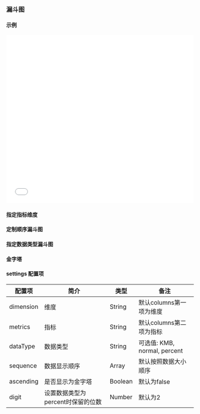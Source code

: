 ### 漏斗图

#### 示例

<iframe width="100%" height="450" src="//jsfiddle.net/vue_echarts/3hx08359/4/embedded/result,html,js/?bodyColor=fff" allowfullscreen="allowfullscreen" frameborder="0"></iframe>

#### 指定指标维度

<vuep template="#custom-demision-funnel"></vuep>

<script v-pre type="text/x-template" id="custom-demision-funnel">
<template>
  <ve-funnel :data="chartData" :settings="chartSettings"></ve-funnel>
</template>

<script>
  module.exports = {
    created: function () {
      this.chartData = {
        columns: ['状态', '状态1', '数值'],
        rows: [
          { '状态': '展示', '状态1': '展示1', '数值': 900 },
          { '状态': '访问', '状态1': '访问1', '数值': 600 },
          { '状态': '点击', '状态1': '点击1', '数值': 300 },
          { '状态': '订单', '状态1': '订单1', '数值': 100 }
        ]
      }
      this.chartSettings = {
        dimension: '状态1',
        metrics: '数值'
      }
    }
  }
</script>
</script>

#### 定制顺序漏斗图

<vuep template="#custom-order-funnel"></vuep>

<script v-pre type="text/x-template" id="custom-order-funnel">
<template>
  <ve-funnel :data="chartData" :settings="chartSettings"></ve-funnel>
</template>

<script>
  module.exports = {
    created: function () {
      this.chartData = {
        columns: ['状态', '数值'],
        rows: [
          { '状态': '展示', '数值': 900 },
          { '状态': '访问', '数值': 600 },
          { '状态': '点击', '数值': 300 },
          { '状态': '订单', '数值': 100 }
        ]
      },
      this.chartSettings = {
        sequence: ['订单', '点击', '访问', '展示']
      }
    }
  }
</script>
</script>

#### 指定数据类型漏斗图

<vuep template="#custom-datatype-funnel"></vuep>

<script v-pre type="text/x-template" id="custom-datatype-funnel">
<template>
  <ve-funnel :data="chartData" :settings="chartSettings"></ve-funnel>
</template>

<script>
  module.exports = {
    created: function () {
      this.chartData = {
        columns: ['状态', '数值'],
        rows: [
          { '状态': '展示', '数值': 0.9 },
          { '状态': '访问', '数值': 0.6 },
          { '状态': '点击', '数值': 0.3 },
          { '状态': '订单', '数值': 0.1 }
        ]
      },
      this.chartSettings = {
        dataType: 'percent'
      }
    }
  }
</script>
</script>

#### 金字塔

<vuep template="#pyramid-funnel"></vuep>

<script v-pre type="text/x-template" id="pyramid-funnel">
<template>
  <ve-funnel :data="chartData" :settings="chartSettings"></ve-funnel>
</template>

<script>
  module.exports = {
    created: function () {
      this.chartData = {
        columns: ['状态', '数值'],
        rows: [
          { '状态': '展示', '数值': 900 },
          { '状态': '访问', '数值': 600 },
          { '状态': '点击', '数值': 300 },
          { '状态': '订单', '数值': 100 }
        ]
      },
      this.chartSettings = {
        ascending: true
      }
    }
  }
</script>
</script>

#### settings 配置项

| 配置项 | 简介 | 类型 | 备注 |
| --- | --- | --- | --- |
| dimension | 维度 | String | 默认columns第一项为维度 |
| metrics | 指标 | String | 默认columns第二项为指标 |
| dataType | 数据类型 | String | 可选值: KMB, normal, percent |
| sequence | 数据显示顺序 | Array | 默认按照数据大小顺序 |
| ascending | 是否显示为金字塔 | Boolean | 默认为false |
| digit | 设置数据类型为percent时保留的位数 | Number | 默认为2 |
